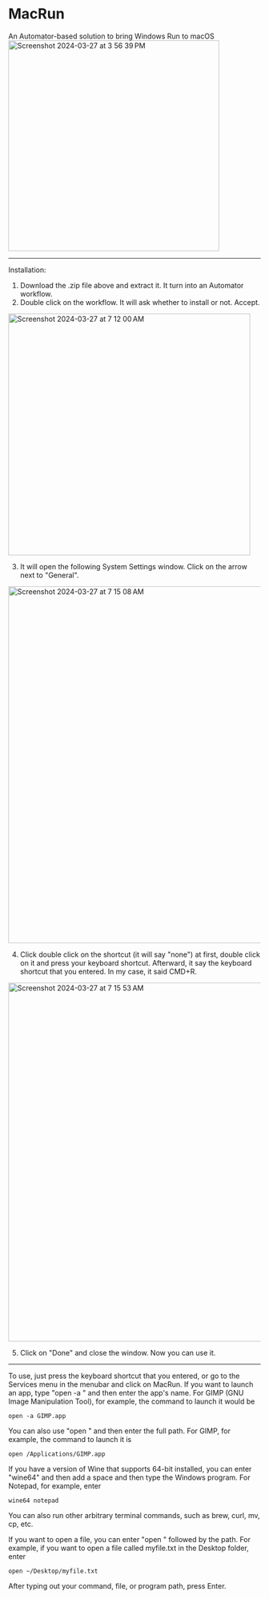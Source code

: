 # MacRun
An Automator-based solution to bring Windows Run to macOS
<img width="421" alt="Screenshot 2024-03-27 at 3 56 39 PM" src="https://github.com/matthewyang204/MacRun/assets/141765903/a905917a-08d6-4ba5-9b03-006127e0fa5f">

---------------
Installation:
1. Download the .zip file above and extract it. It turn into an Automator workflow.
2. Double click on the workflow. It will ask whether to install or not. Accept.
<img width="483" alt="Screenshot 2024-03-27 at 7 12 00 AM" src="https://github.com/matthewyang204/MacRun/assets/141765903/64cf19bc-6268-4b1b-8151-c174c68a6212">

3. It will open the following System Settings window. Click on the arrow next to "General".
<img width="713" alt="Screenshot 2024-03-27 at 7 15 08 AM" src="https://github.com/matthewyang204/MacRun/assets/141765903/735bdb5e-7448-4a8f-87c5-232f3640b67d">

4. Click double click on the shortcut (it will say "none") at first, double click on it and press your keyboard shortcut. Afterward, it say the keyboard shortcut that you entered. In my case, it said CMD+R.
<img width="717" alt="Screenshot 2024-03-27 at 7 15 53 AM" src="https://github.com/matthewyang204/MacRun/assets/141765903/673a2ae0-0d0b-4186-ad0c-6543c65b0e21">

5. Click on "Done" and close the window. Now you can use it.

---------------------------------------------------------------------------------------------------------------------------------------------------------------------------------------------------------------------------------------------------------------------------------------------
To use, just press the keyboard shortcut that you entered, or go to the Services menu in the menubar and click on MacRun. If you want to launch an app, type "open -a " and then enter the app's name. For GIMP (GNU Image Manipulation Tool), for example, the command to launch it would be
```
open -a GIMP.app
```
You can also use "open " and then enter the full path. For GIMP, for example, the command to launch it is
```
open /Applications/GIMP.app
```
If you have a version of Wine that supports 64-bit installed, you can enter "wine64" and then add a space and then type the Windows program. For Notepad, for example, enter
```
wine64 notepad
```
You can also run other arbitrary terminal commands, such as brew, curl, mv, cp, etc.

If you want to open a file, you can enter "open " followed by the path. For example, if you want to open a file called myfile.txt in the Desktop folder, enter
```
open ~/Desktop/myfile.txt
```

After typing out your command, file, or program path, press Enter.
